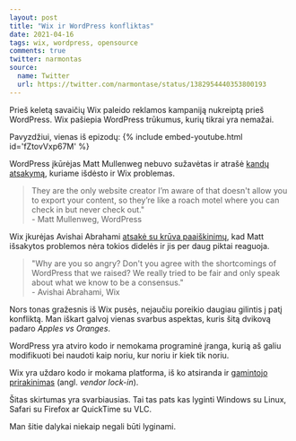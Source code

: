 ```yaml
---
layout: post
title: "Wix ir WordPress konfliktas"
date: 2021-04-16
tags: wix, wordpress, opensource
comments: true
twitter: narmontas
source:
  name: Twitter
  url: https://twitter.com/narmontase/status/1382954440353800193
---
```

Prieš keletą savaičių Wix paleido reklamos kampaniją nukreiptą prieš WordPress. Wix pašiepia WordPress trūkumus, kurių tikrai yra nemažai.

Pavyzdžiui, vienas iš epizodų:
{% include embed-youtube.html id='fZtovVxp67M' %}

WordPress įkūrėjas Matt Mullenweg nebuvo sužavėtas ir atrašė [kandų atsakymą](https://ma.tt/2021/04/wix-dirty-tricks), kuriame išdėsto ir Wix problemas.

> They are the only website creator I’m aware of that doesn't allow you to export your content, so they’re like a roach motel where you can check in but never check out."  
\- Matt Mullenweg, WordPress

Wix įkurėjas Avishai Abrahami [atsakė su krūva paaiškinimų](https://www.wix.com/blog/2021/04/letter-from-avishai-abrahami-to-matt-mullenweg), kad Matt išsakytos problemos nėra tokios didelės ir jis per daug piktai reaguoja.

> "Why are you so angry? Don't you agree with the shortcomings of WordPress that we raised? We really tried to be fair and only speak about what we know to be a consensus."  
\- Avishai Abrahami, Wix

Nors tonas gražesnis iš Wix pusės, nejaučiu poreikio daugiau gilintis į patį konfliktą. Man iškart galvoj vienas svarbus aspektas, kuris šitą dvikovą padaro *Apples vs Oranges*.

WordPress yra atviro kodo ir nemokama programinė įranga, kurią aš galiu modifikuoti bei naudoti kaip noriu, kur noriu ir kiek tik noriu.

Wix yra uždaro kodo ir mokama platforma, iš ko atsiranda ir [gamintojo prirakinimas](https://lt.wikipedia.org/wiki/Gamintojo_prirakinimas) (angl. *vendor lock-in*).

Šitas skirtumas yra svarbiausias. Tai tas pats kas lyginti Windows su Linux, Safari su Firefox ar QuickTime su VLC.

Man šitie dalykai niekaip negali būti lyginami.
